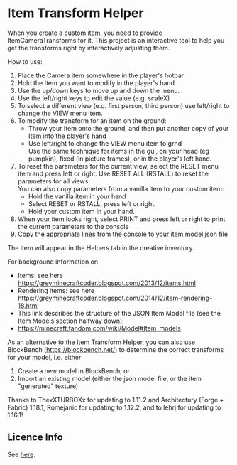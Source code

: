 # Item Transform Helper

When you create a custom item, you need to provide ItemCameraTransforms for it. This project is an interactive
  tool to help you get the transforms right by interactively adjusting them.

How to use:<br>
1) Place the Camera item somewhere in the player's hotbar<br>
2) Hold the Item you want to modify in the player's hand<br>
3) Use the up/down keys to move up and down the menu.<br>
4) Use the left/right keys to edit the value (e.g. scaleX)<br>
5) To select a different view (e.g. first person, third person) use left/right to change the VIEW menu item.
6) To modify the transform for an item on the ground:
   * Throw your Item onto the ground, and then put another copy of your Item into the player's hand
   * Use left/right to change the VIEW menu item to grnd<br>
   Use the same technique for items in the gui, on your head (eg pumpkin), fixed (in picture frames), or in the
   player's left hand.
7) To reset the parameters for the current view, select the RESET menu item and press left or right. Use RESET ALL (RSTALL) to reset the parameters for all views.<br>
  You can also copy parameters from a vanilla item to your custom item:
   * Hold the vanilla item in your hand
   * Select RESET or RSTALL, press left or right.
   * Hold your custom item in your hand.
8) When your item looks right, select PRINT and press left or right to print the current parameters to the console
9) Copy the appropriate lines from the console to your item model json file

The item will appear in the Helpers tab in the creative inventory.

For background information on<br>
- Items: see here https://greyminecraftcoder.blogspot.com/2013/12/items.html<br>
- Rendering items: see here https://greyminecraftcoder.blogspot.com/2014/12/item-rendering-18.html<br>
- This link describes the structure of the JSON Item Model file (see the Item Models section halfway down):<br>
-   https://minecraft.fandom.com/wiki/Model#Item_models

As an alternative to the Item Transform Helper, you can also use BlockBench (https://blockbench.net/) to determine the correct transforms for your model, i.e. either<br>
1) Create a new model in BlockBench; or<br>
2) Import an existing model (either the json model file, or the item "generated" texture)<br>

Thanks to ThexXTURBOXx for updating to 1.11.2 and Architectury (Forge + Fabric) 1.18.1, Romejanic for updating to 1.12.2, and to lehrj for updating to 1.16.1!

## Licence Info

See [here](https://github.com/TheGreyGhost/ItemTransformHelper/blob/master/LICENSE).
